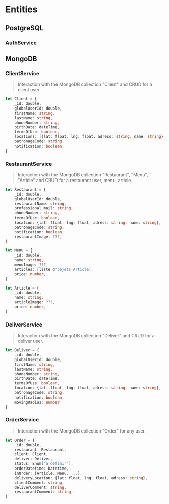 # Entities
## PostgreSQL
### AuthService
## MongoDB
### ClientService
> Interaction with the MongoDB collection "Client" and CRUD for a client user.

```ts
let Client = {
    _id: double,
    globalUserId: double,
    firstName: string,
    lastName: string,
    phoneNumber: string,
    birthDate: dateTime,
    termsOfUse: boolean,
    locations: [{lat: float, lng: float, adress: string, name: string}, ...],
    patronageCode: string,
    notification: boolean,
}
```

### RestaurantService
> Interaction with the MongoDB collection "Restaurant", "Menu", "Article" and CRUD for a restaurant user, menu, article.

```ts
let Restaurant = {
    _id: double,
    globalUserId: double,
    restaurantName: string,
    professional_mail: string,
    phoneNumber: string,
    termsOfUse: boolean,
    location: {lat: float, lng: float, adress: string, name: string},
    patronageCode: string,
    notification: boolean,
    restaurantImage: ???,
}
```

```ts
let Menu = {
    _id: double,
    name: string,
    menuImage: ???,
    articles: [liste d'objets Article],
    price: number,
}
```

```ts
let Article = {
    _id: double,
    name: string,
    articleImage: ???,
    price: number,
}
```


### DeliverService
> Interaction with the MongoDB collection "Deliver" and CRUD for a deliver user.

```ts
let Deliver = {
    _id: double,
    globalUserId: double,
    firstName: string,
    lastName: string,
    phoneNumber: string,
    birthDate: dateTime,
    termsOfUse: boolean,
    location: {lat: float, lng: float, adress: string, name: string},
    patronageCode: string,
    notification: boolean,
    movingRadius: number
}
```

### OrderService
> Interaction with the MongoDB collection "Order" for any user.

```ts
let Order = {
    _id: double,
    restaurant: Restaurant,
    client: Client,
    deliver: Deliver,
    status: Enum["à définir"],
    orderDatetime: Datetime,
    inOrder: [Article, Menu, ...],
    deliveryLocation: {lat: float, lng: float, adress: string},
    clientComment: string,
    deliverComment: string,
    restaurantComment: string,
}
```
